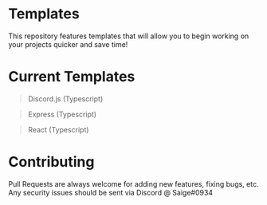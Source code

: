 # Templates

This repository features templates that will allow you to begin working on your projects quicker and save time!

# Current Templates

> Discord.js (Typescript)

> Express (Typescript)

> React (Typescript)

# Contributing

Pull Requests are always welcome for adding new features, fixing bugs, etc. Any security issues should be sent via Discord @ Saige#0934
